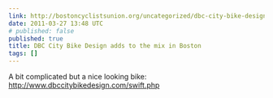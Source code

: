 ```yaml
---
link: http://bostoncyclistsunion.org/uncategorized/dbc-city-bike-design-adds-to-the-mix-in-boston/
date: 2011-03-27 13:48 UTC
# published: false
published: true
title: DBC City Bike Design adds to the mix in Boston
tags: []
---
```


A bit complicated but a nice looking bike:<br><a href="http://www.dbccitybikedesign.com/swift.php">http://www.dbccitybikedesign.com/swift.php</a>
